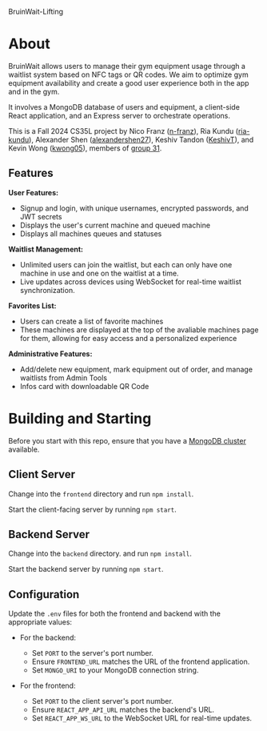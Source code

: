 BruinWait-Lifting
# About
BruinWait allows users to manage their gym equipment usage through a waitlist system based on NFC tags or QR codes. We aim to optimize gym equipment availability and create a good user experience both in the app and in the gym.

It involves a MongoDB database of users and equipment, a client-side React application, and an Express server to orchestrate operations.

This is a Fall 2024 CS35L project by Nico Franz ([n-franz](https://github.com/n-franz)), Ria Kundu ([ria-kundu](https://github.com/ria-kundu)), Alexander Shen ([alexandershen27](https://github.com/alexandershen27)), Keshiv Tandon ([KeshivT](https://github.com/KeshivT)), and Kevin Wong ([kwong05](https://github.com/kwong05)), members of [group 31](https://docs.google.com/spreadsheets/d/197j2UxHFPtvOMseaxZuWUV0CE0oJPkdMcMjlUsVwgwI/edit?gid=1172905667#gid=1172905667&range=B176:B181).

## Features 
**User Features:**
- Signup and login, with unique usernames, encrypted passwords, and JWT secrets
- Displays the user's current machine and queued machine
- Displays all machines queues and statuses

**Waitlist Management:**
- Unlimited users can join the waitlist, but each can only have one machine in use and one on the waitlist at a time.
- Live updates across devices using WebSocket for real-time waitlist synchronization.

**Favorites List:** 
- Users can create a list of favorite machines 
- These machines are displayed at the top of the avaliable machines page for them, allowing for easy access and a personalized experience

**Administrative Features:**
- Add/delete new equipment, mark equipment out of order, and manage waitlists from Admin Tools
- Infos card with downloadable QR Code  



# Building and Starting
Before you start with this repo, ensure that you have a [MongoDB cluster](https://www.mongodb.com/) available.

## Client Server
Change into the ```frontend``` directory and run ```npm install```.

Start the client-facing server by running
```npm start```.

## Backend Server
Change into the ```backend``` directory. and run ```npm install```.

Start the backend server by running
```npm start```.

## Configuration
Update the `.env` files for both the frontend and backend with the appropriate values:

- For the backend:
  - Set `PORT` to the server's port number.
  - Ensure `FRONTEND_URL` matches the URL of the frontend application.
  - Set `MONGO_URI` to your MongoDB connection string.

- For the frontend:
  - Set `PORT` to the client server's port number.
  - Ensure `REACT_APP_API_URL` matches the backend's URL.
  - Set `REACT_APP_WS_URL` to the WebSocket URL for real-time updates.